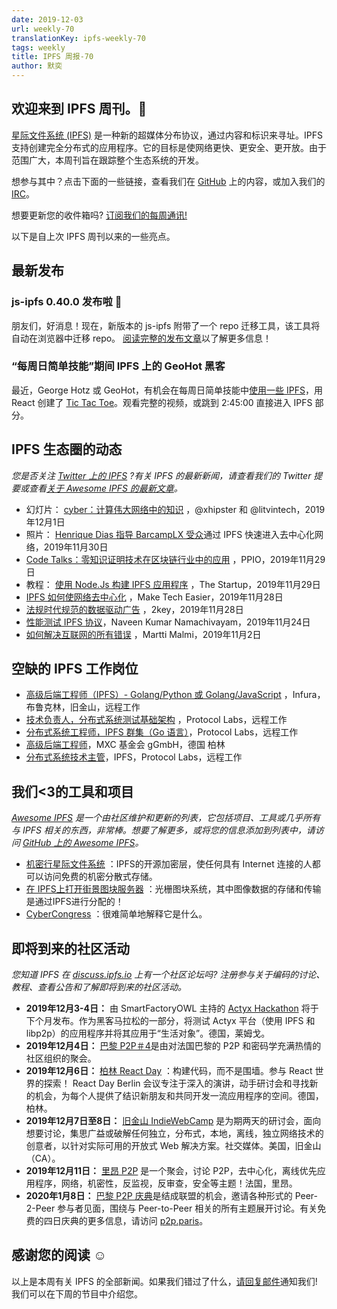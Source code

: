 ```yaml
---
date: 2019-12-03
url: weekly-70
translationKey: ipfs-weekly-70
tags: weekly
title: IPFS 周报-70
author: 默奕
---
```


## 欢迎来到 IPFS 周刊。👋

[星际文件系统 (IPFS)](https://ipfs.io/) 是一种新的超媒体分布协议，通过内容和标识来寻址。IPFS 支持创建完全分布式的应用程序。它的目标是使网络更快、更安全、更开放。由于范围广大，本周刊旨在跟踪整个生态系统的开发。

想参与其中？点击下面的一些链接，查看我们在 [GitHub](https://github.com/ipfs) 上的内容，或加入我们的 [IRC](https://riot.im/app/#/room/#ipfs:matrix.org)。
 
想要更新您的收件箱吗? [订阅我们的每周通讯!](https://tinyletter.com/ipfsnewsletter)

以下是自上次 IPFS 周刊以来的一些亮点。


## 最新发布

###  js-ipfs 0.40.0 发布啦 🎉

朋友们，好消息！现在，新版本的 js-ipfs 附带了一个 repo 迁移工具，该工具将自动在浏览器中迁移 repo。
[阅读完整的发布文章](https://blog.ipfs.io/2019-12-02-js-ipfs-0-40/)以了解更多信息！


###  “每周日简单技能”期间 IPFS 上的 GeoHot 黑客

最近，George
Hotz 或 GeoHot，有机会在每周日简单技能中[使用一些 IPFS](https://www.youtube.com/watch?v=EecfVsdQMcM)，用 React 创建了 [Tic Tac Toe](https://github.com/geohot/twitchtactoe)。观看完整的视频，或跳到 2:45:00 直接进入 IPFS 部分。

##  IPFS 生态圈的动态
*您是否关注 [Twitter 上的 IPFS](https://twitter.com/IPFSbot) ?有关 IPFS 的最新新闻，请查看我们的 Twitter 提要或查看[关于 Awesome IPFS 的最新文章](https://awesome.ipfs.io/articles/)。*

+ 幻灯片： [cyber：计算伟大网络中的知识](https://ipfs.io/ipfs/QmceNpj6HfS81PcCaQXrFMQf7LR5FTLkdG9sbSRNy3UXoZ) ，@xhipster 和 @litvintech，2019年12月1日
+ 照片： [Henrique Dias 指导 BarcampLX 受众](https://twitter.com/BarcampLx/status/1200837433178427393?s=20)通过 IPFS 快速进入去中心化网络，2019年11月30日
+ [Code Talks：零知识证明技术在区块链行业中的应用](https://medium.com/ppio/application-zero-knowledge-c0710a2a1dac) ，PPIO，2019年11月29日
+ 教程： [使用 Node.Js 构建 IPFS 应用程序](https://medium.com/swlh/ipfs-nodejs-app-8e35f504d440) ，The Startup，2019年11月29日
+ [IPFS 如何使网络去中心化](https://www.maketecheasier.com/how-interplanetary-file-system-decentralize-the-web/) ，Make Tech Easier，2019年11月28日
+ [法规时代规范的数据驱动广告](https://medium.com/2key/compliant-data-driven-advertising-in-the-era-of-regulations-c669b1594412) ，2key，2019年11月28日
+ [性能测试 IPFS 协议](https://dev.to/qainsights/performance-testing-ipfs-protocol-24fb)，Naveen Kumar Namachivayam，2019年11月24日
+ [如何解决互联网的所有错误](https://hackernoon.com/what-is-wrong-with-the-internet-and-how-to-fix-it-c67w32no) ，Martti Malmi，2019年11月2日

## 空缺的 IPFS 工作岗位

+ [高级后端工程师（IPFS）- Golang/Python 或 Golang/JavaScript](https://consensys.net/open-roles/1965747/) ，Infura，布鲁克林，旧金山，远程工作
+ [技术负责人，分布式系统测试基础架构](https://jobs.lever.co/protocol/1ef5b878-573d-44fc-9fe6-c3745597c1fd) ，Protocol Labs，远程工作
+ [分布式系统工程师，IPFS 群集（Go 语言）](https://jobs.lever.co/protocol/29207ca7-76a4-470f-b94a-e24244f9adc1)，Protocol Labs，远程工作
+ [高级后端工程师](https://www.golangprojects.com/golang-go-job-dcr-Senior-Backend-Engineer-Berlin-MXC-Foundation-gGmbH.html)，MXC 基金会 gGmbH，德国 柏林
+ [分布式系统技术主管](https://jobs.lever.co/protocol/9283f9b0-de64-4e1f-a221-5d02b0202198)，IPFS，Protocol Labs，远程工作

## 我们<3的工具和项目
*[Awesome IPFS](https://awesome.ipfs.io/) 是一个由社区维护和更新的列表，它包括项目、工具或几乎所有与 IPFS 相关的东西，非常棒。想要了解更多，或将您的信息添加到列表中，请访问 [GitHub 上的 Awesome IPFS](https://github.com/ipfs/awesome-ipfs)。*

  * [机密行星际文件系统](https://github.com/mitchellpkt/CIPFS) ：IPFS的开源加密层，使任何具有 Internet 连接的人都可以访问免费的机密分散式存储。 
  * [在 IPFS上打开街景图块服务器](https://forum.openstreetmap.org/viewtopic.php?id=68102) ：光栅图块系统，其中图像数据的存储和传输是通过IPFS进行分配的！ 
  * [CyberCongress](https://cybercongress.ai/) ：很难简单地解释它是什么。 

## 即将到来的社区活动
*您知道 IPFS 在 [discuss.ipfs.io](https://discuss.ipfs.io/) 上有一个社区论坛吗? 注册参与关于编码的讨论、教程、查看公告和了解即将到来的社区活动。*

+ **2019年12月3-4日：** 由 SmartFactoryOWL 主持的 [Actyx Hackathon](https://www.smartfactory-owl.de/index.php/de/veranstaltungen/smartfactoryowl/kompetenzzentrum/demonstrieren/livinglab/95-kollaboration-in-einer-produktionsanlage-mittels-dezentraler-edge-plattform) 将于下个月发布。作为黑客马拉松的一部分，将测试 Actyx 平台（使用 IPFS 和 libp2p）的应用程序并将其应用于“生活对象”。德国，莱姆戈。  
+ **2019年12月4日：** [巴黎 P2P＃4](https://p2p.paris/en/event/monthly-4/)是由对法国巴黎的 P2P 和密码学充满热情的社区组织的聚会。 
+ **2019年12月6日：** [柏林 React Day](https://reactday.berlin/) ：构建代码，而不是围墙。参与 React 世界的探索！ React Day Berlin 会议专注于深入的演讲，动手研讨会和寻找新的机会，为每个人提供了结识新朋友和共同开发一流应用程序的空间。德国，柏林。  
+ **2019年12月7日至8日：** [旧金山 IndieWebCamp](https://2019.indieweb.org/sf) 是为期两天的研讨会，面向想要讨论，集思广益或破解任何独立，分布式，本地，离线，独立网络技术的创意者，以针对实际可用的开放式 Web 解决方案。社交媒体。美国，旧金山（CA）。 
+ **2019年12月11日：** [里昂 P2P](https://www.meetup.com/France-P2P/events/266104402/) 是一个聚会，讨论 P2P，去中心化，离线优先应用程序，网络，机密性，反监视，反审查，安全等主题！法国，里昂。 
+ **2020年1月8日：** [巴黎 P2P 庆典](https://p2p.paris/en/event/festival-0/)是结成联盟的机会，邀请各种形式的 Peer-2-Peer 参与者见面，围绕与 Peer-to-Peer 相关的所有主题展开讨论。有关免费的四日庆典的更多信息，请访问 [p2p.paris](https://p2p.paris/en/event/festival-0/)。 

## 感谢您的阅读 ☺️

以上是本周有关 IPFS 的全部新闻。如果我们错过了什么，[请回复邮件](mailto:newsletter@ipfs.io)通知我们! 我们可以在下周的节目中介绍您。
